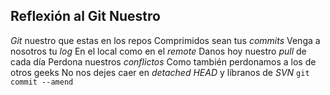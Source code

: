 ## Reflexión al Git Nuestro
*Git* nuestro que estas en los repos
Comprimidos sean tus *commits*
Venga a nosotros tu *log*
En el local como en el *remote*
Danos hoy nuestro *pull* de cada día
Perdona nuestros *conflictos*
Como también perdonamos a los de otros geeks
No nos dejes caer en *detached HEAD*
y líbranos de *SVN*
`git commit --amend`

